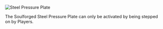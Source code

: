 ![Steel Pressure Plate](block:betterwithmods:steel_pressure_plate)

The Soulforged Steel Pressure Plate can only be activated by being stepped on by Players.

